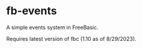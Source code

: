 # fb-events
A simple events system in FreeBasic.

Requires latest version of fbc (1.10 as of 8/29/2023).
